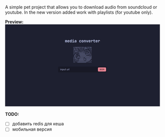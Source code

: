A simple pet project that allows you to download audio from soundcloud or youtube. 
In the new version added work with playlists (for youtube only).


**Preview:**
![Preview](image.png)


**TODO:**
- [ ] добавить redis для кеша
- [ ] мобильная версия